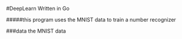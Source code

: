 #DeepLearn Written in Go


#####this program uses the MNIST data to train a number recognizer



###data
the MNIST data
